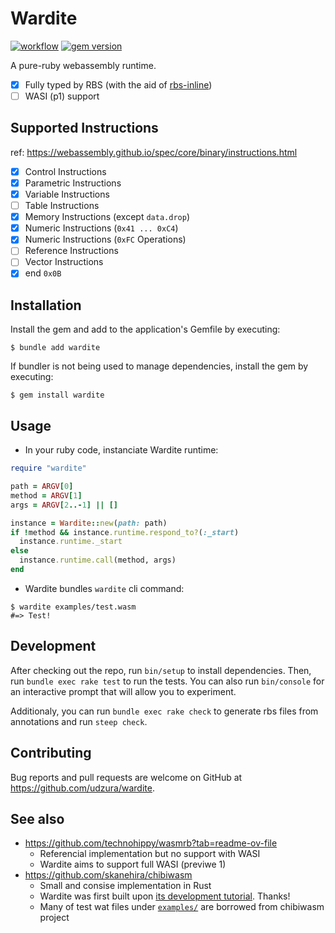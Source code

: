 # Wardite

[![workflow](https://github.com/udzura/wardite/actions/workflows/main.yml/badge.svg)](https://github.com/udzura/wardite/actions) [![gem version](https://badge.fury.io/rb/wardite.svg)](https://rubygems.org/gems/wardite)

A pure-ruby webassembly runtime.

- [x] Fully typed by RBS (with the aid of [rbs-inline](https://github.com/soutaro/rbs-inline))
- [ ] WASI (p1) support

## Supported Instructions

ref: https://webassembly.github.io/spec/core/binary/instructions.html

- [x] Control Instructions
- [x] Parametric Instructions
- [x] Variable Instructions
- [ ] Table Instructions
- [x] Memory Instructions (except `data.drop`)
- [x] Numeric Instructions (`0x41 ... 0xC4`)
- [x] Numeric Instructions (`0xFC` Operations)
- [ ] Reference Instructions
- [ ] Vector Instructions
- [x] end `0x0B`

## Installation

Install the gem and add to the application's Gemfile by executing:

    $ bundle add wardite

If bundler is not being used to manage dependencies, install the gem by executing:

    $ gem install wardite

## Usage

- In your ruby code, instanciate Wardite runtime:

```ruby
require "wardite"

path = ARGV[0]
method = ARGV[1]
args = ARGV[2..-1] || []

instance = Wardite::new(path: path)
if !method && instance.runtime.respond_to?(:_start)
  instance.runtime._start
else
  instance.runtime.call(method, args)
end
```

- Wardite bundles `wardite` cli command:

```console
$ wardite examples/test.wasm
#=> Test!
```

## Development

After checking out the repo, run `bin/setup` to install dependencies. Then, run `bundle exec rake test` to run the tests. You can also run `bin/console` for an interactive prompt that will allow you to experiment.

Additionaly, you can run `bundle exec rake check` to generate rbs files from annotations and run `steep check`.

## Contributing

Bug reports and pull requests are welcome on GitHub at https://github.com/udzura/wardite.

## See also

- https://github.com/technohippy/wasmrb?tab=readme-ov-file
  - Referencial implementation but no support with WASI
  - Wardite aims to support full WASI (previwe 1)
- https://github.com/skanehira/chibiwasm
  - Small and consise implementation in Rust
  - Wardite was first built upon [its development tutorial](https://skanehira.github.io/writing-a-wasm-runtime-in-rust/). Thanks!
  - Many of test wat files under [`examples/`](./examples/) are borrowed from chibiwasm project